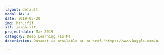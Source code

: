```yaml
---
layout: default
modal-id: 4
date: 2019-05-20
img: har.jfif
alt: image-alt
project-date: May 2019
category: Deep Learning (LSTM)
description: Dataset is available at <a href="https://www.kaggle.com/uciml/human-activity-recognition-with-smartphones">here.</a>. I have written a blog on medium regarding sequential data to LSTM. You can read the blog <a href="https://medium.com/@raman.shinde15/understanding-sequential-timeseries-data-for-lstm-4da78021ecd7?source=friends_link&sk=ef26ce35e739c9eeb6443d1175656455">understanding-sequential-timeseries-data-for-lstm</a> for more understanding.

---
```

